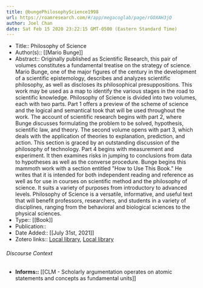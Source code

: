 ```yaml
---
title: @bungePhilosophyScience1998
url: https://roamresearch.com/#/app/megacoglab/page/rGOXAH3jQ
author: Joel Chan
date: Sat Feb 15 2020 23:22:15 GMT-0500 (Eastern Standard Time)
---
```


- Title:: Philosophy of Science
- Author(s):: [[Mario Bunge]]
- Abstract:: Originally published as Scientific Research, this pair of volumes constitutes a fundamental treatise on the strategy of science. Mario Bunge, one of the major figures of the century in the development of a scientific epistemology, describes and analyzes scientific philosophy, as well as discloses its philosophical presuppositions. This work may be used as a map to identify the various stages in the road to scientific knowledge. Philosophy of Science is divided into two volumes, each with two parts. Part 1 offers a preview of the scheme of science and the logical and semantical took that will be used throughout the work. The account of scientific research begins with part 2, where Bunge discusses formulating the problem to be solved, hypothesis, scientific law, and theory. The second volume opens with part 3, which deals with the application of theories to explanation, prediction, and action. This section is graced by an outstanding discussion of the philosophy of technology. Part 4 begins with measurement and experiment. It then examines risks in jumping to conclusions from data to hypotheses as well as the converse procedure. Bunge begins this mammoth work with a section entitled "How to Use This Book." He writes that it is intended for both independent reading and reference as well as for use in courses on scientific method and the philosophy of science. It suits a variety of purposes from introductory to advanced levels. Philosophy of Science is a versatile, informative, and useful text that will benefit professors, researchers, and students in a variety of disciplines, ranging from the behavioral and biological sciences to the physical sciences.
- Type:: [[Book]]
- Publication::
- Date Added:: [[July 31st, 2021]]
- Zotero links:: [Local library](zotero://select/groups/2451508/items/4B2QFK2M), [Local library](https://www.zotero.org/groups/2451508/items/4B2QFK2M)

###### Discourse Context

- **Informs::** [[CLM - Scholarly argumentation operates on atomic statements and concepts as fundamental units]]
